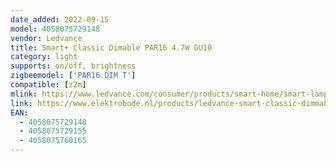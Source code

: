 ```yaml
---
date_added: 2022-09-15
model: 4058075729148 
vendor: Ledvance
title: Smart+ Classic Dimable PAR16 4.7W GU10
category: light
supports: on/off, brightness
zigbeemodel: ['PAR16 DIM T']
compatible: [z2m]
mlink: https://www.ledvance.com/consumer/products/smart-home/smart-lamps/smart-zigbee/smart-classic-heatsink-lamps-with-zigbee-technology/classic-candle-shape-with-zigbee-technology-c6387
link: https://www.elektrobode.nl/products/ledvance-smart-classic-dimmable-smart-classic-dimmable-4-7w-220v-dim-gu10-4058075729148
EAN: 
  - 4058075729148 
  - 4058075729155
  - 4058075760165
---
```

